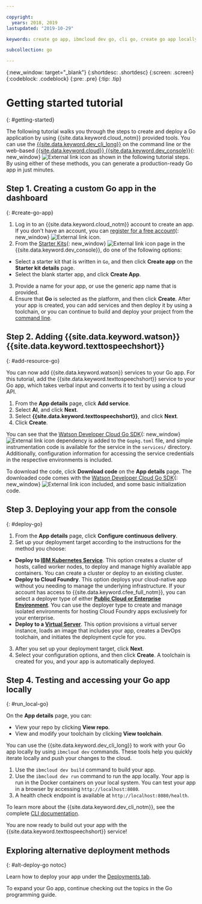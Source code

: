 ```yaml
---

copyright:
  years: 2018, 2019
lastupdated: "2019-10-29"

keywords: create go app, ibmcloud dev go, cli go, create go app locally, deploy go app, go starter kit

subcollection: go

---
```


{:new_window: target="_blank"}
{:shortdesc: .shortdesc}
{:screen: .screen}
{:codeblock: .codeblock}
{:pre: .pre}
{:tip: .tip}

# Getting started tutorial
{: #getting-started}

The following tutorial walks you through the steps to create and deploy a Go application by using {{site.data.keyword.cloud_notm}} provided tools. You can use the [{{site.data.keyword.dev_cli_long}}](/docs/cli?topic=cloud-cli-getting-started) on the command line or the web-based [{{site.data.keyword.cloud}} {{site.data.keyword.dev_console}}](https://{DomainName}/developer/appservice/dashboard){: new_window} ![External link icon](../icons/launch-glyph.svg "External link icon") as shown in the following tutorial steps. By using either of these methods, you can generate a production-ready Go app in just minutes.

## Step 1. Creating a custom Go app in the dashboard
{: #create-go-app}

1. Log in to an {{site.data.keyword.cloud_notm}} account to create an app. If you don't have an account, you can [register for a free account](https://{DomainName}/registration){: new_window} ![External link icon](../icons/launch-glyph.svg "External link icon").
2. From the [Starter Kits](https://{DomainName}/developer/appservice/starter-kits){: new_window} ![External link icon](../icons/launch-glyph.svg "External link icon") page in the {{site.data.keyword.dev_console}}, do one of the following options:
 * Select a starter kit that is written in `Go`, and then click **Create app** on the **Starter kit details** page.
 * Select the blank starter app, and click **Create App**.
3. Provide a name for your app, or use the generic app name that is provided.
4. Ensure that **Go** is selected as the platform, and then click **Create**. After your app is created, you can add services and then deploy it by using a toolchain, or you can continue to build and deploy your project from the [command line](/docs/cli?topic=cloud-cli-getting-started).

## Step 2. Adding {{site.data.keyword.watson}} {{site.data.keyword.texttospeechshort}}
{: #add-resource-go}

You can now add {{site.data.keyword.watson}} services to your Go app. For this tutorial, add the {{site.data.keyword.texttospeechshort}} service to your Go app, which takes verbal input and converts it to text by using a cloud API.

1. From the **App details** page, click **Add service**.
2. Select **AI**, and click **Next**.
3. Select **{{site.data.keyword.texttospeechshort}}**, and click **Next**.
4. Click **Create**.

You can see that the [Watson Developer Cloud Go SDK](https://github.com/watson-developer-cloud/go-sdk){: new_window} ![External link icon](../icons/launch-glyph.svg "External link icon") dependency is added to the `Gopkg.toml` file, and simple instrumentation code is available for the service in the `services/` directory. Additionally, configuration information for accessing the service credentials in the respective environments is included.

To download the code, click **Download code** on the **App details** page. The downloaded code comes with the [Watson Developer Cloud Go SDK](https://github.com/watson-developer-cloud/go-sdk){: new_window} ![External link icon](../icons/launch-glyph.svg "External link icon") included, and some basic initialization code.

## Step 3. Deploying your app from the console
{: #deploy-go}

1. From the **App details** page, click **Configure continuous delivery**.
2. Set up your deployment target according to the instructions for the method you choose:
  * **Deploy to [IBM Kubernetes Service](/docs/containers?topic=containers-app)**. This option creates a cluster of hosts, called worker nodes, to deploy and manage highly available app containers. You can create a cluster or deploy to an existing cluster.
  * **Deploy to Cloud Foundry**. This option deploys your cloud-native app without you needing to manage the underlying infrastructure. If your account has access to {{site.data.keyword.cfee_full_notm}}, you can select a deployer type of either **[Public Cloud or Enterprise Environment](/docs/cloud-foundry?topic=cloud-foundry-what-is-cloud-foundry#ibmcf-offerings)**. You can use the deployer type to create and manage isolated environments for hosting Cloud Foundry apps exclusively for your enterprise.
  * **Deploy to a [Virtual Server](/docs/vsi?topic=virtual-servers-deploying-to-a-virtual-server)**. This option provisions a virtual server instance, loads an image that includes your app, creates a DevOps toolchain, and initiates the deployment cycle for you.

3. After you set up your deployment target, click **Next**.
4. Select your configuration options, and then click **Create**. A toolchain is created for you, and your app is automatically deployed.

## Step 4. Testing and accessing your Go app locally
{: #run_local-go}

On the **App details** page, you can:
* View your repo by clicking **View repo**.
* View and modify your toolchain by clicking **View toolchain**.

You can use the {{site.data.keyword.dev_cli_long}} to work with your Go app locally by using `ibmcloud dev` commands. These tools help you quickly iterate locally and push your changes to the cloud.

1. Use the `ibmcloud dev build` command to build your app.
2. Use the `ibmcloud dev run` command to run the app locally. Your app is run in the Docker containers on your local system. You can test your app in a browser by accessing `http://localhost:8080`.
3. A health check endpoint is available at `http://localhost:8080/health`.

To learn more about the {{site.data.keyword.dev_cli_notm}}, see the complete [CLI documentation](/docs/cli?topic=cloud-cli-getting-started).

You are now ready to build out your app with the {{site.data.keyword.texttospeechshort}} service!

## Exploring alternative deployment methods
{: #alt-deploy-go notoc}

Learn how to deploy your app under the [Deployments tab](/docs/go?topic=go-go-deploy-apps).

To expand your Go app, continue checking out the topics in the Go programming guide.
